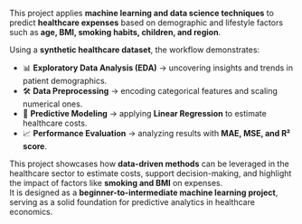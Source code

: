 This project applies **machine learning and data science techniques** to predict **healthcare expenses** based on demographic and lifestyle factors such as **age, BMI, smoking habits, children, and region**.  

Using a **synthetic healthcare dataset**, the workflow demonstrates:
- 📊 **Exploratory Data Analysis (EDA)** → uncovering insights and trends in patient demographics.  
- 🛠 **Data Preprocessing** → encoding categorical features and scaling numerical ones.  
- 🤖 **Predictive Modeling** → applying **Linear Regression** to estimate healthcare costs.  
- 📈 **Performance Evaluation** → analyzing results with **MAE, MSE, and R² score**.  


This project showcases how **data-driven methods** can be leveraged in the healthcare sector to estimate costs, support decision-making, and highlight the impact of factors like **smoking and BMI** on expenses.  
It is designed as a **beginner-to-intermediate machine learning project**, serving as a solid foundation for predictive analytics in healthcare economics.
